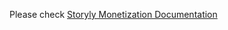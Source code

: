 Please check [Storyly Monetization Documentation](https://docs.storyly.io/docs/monetization-android)